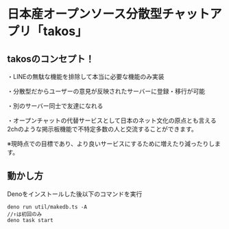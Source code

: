 # 日本産オープンソース分散型チャットアプリ「takos」
## takosのコンセプト！
・LINEの無駄な機能を排除して本当に必要な機能のみ実装

・分散型だからユーザーの意見が反映されたサーバーに登録・移行が可能

・別のサーバー同士で友達になれる

・オープンチャットの代替サービスとして日本のネット文化の原点とも言える2chのような掲示板機能で不特定多数の人と交流することができます。

※現時点での目標であり、より良いサービスにするために増えたり減ったりします。

## 動かし方

Denoをインストールした後以下のコマンドを実行
```
deno run util/makedb.ts -A
//↑は初回のみ
deno task start
```

